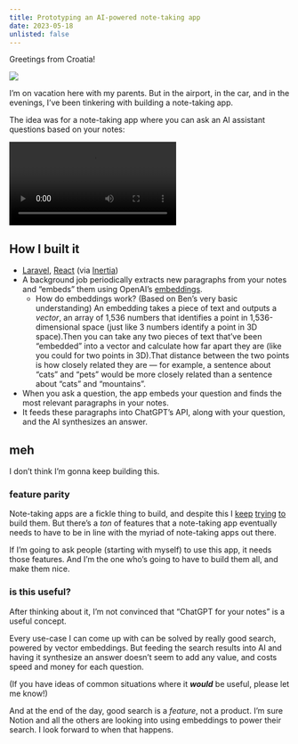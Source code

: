 ```yaml
---
title: Prototyping an AI-powered note-taking app
date: 2023-05-18
unlisted: false
---
```


Greetings from Croatia!

![](/posts/spellbook/me_in_croatia.jpeg)

I’m on vacation here with my parents. But in the airport, in the car, and in the evenings, I’ve been tinkering with building a note-taking app.

The idea was for a note-taking app where you can ask an AI assistant questions based on your notes:

<video src="/posts/spellbook/spellbook.mp4" controls playsinline></video>

## How I built it

- [Laravel](https://laravel.com), [React](https://react.dev) (via [Inertia](https://inertiajs.com))
- A background job periodically extracts new paragraphs from your notes and “embeds” them using OpenAI’s [embeddings](https://platform.openai.com/docs/guides/embeddings).
  - How do embeddings work? (Based on Ben’s very basic understanding) An embedding takes a piece of text and outputs a _vector_, an array of 1,536 numbers that identifies a point in 1,536-dimensional space (just like 3 numbers identify a point in 3D space).Then you can take any two pieces of text that’ve been “embedded” into a vector and calculate how far apart they are (like you could for two points in 3D).That distance between the two points is how closely related they are —&nbsp;for example, a sentence about “cats” and “pets” would be more closely related than a sentence about “cats” and “mountains”.
- When you ask a question, the app embeds your question and finds the most relevant paragraphs in your notes.
- It feeds these paragraphs into ChatGPT’s API, along with your question, and the AI synthesizes an answer.

## meh

I don’t think I’m gonna keep building this.

### feature parity

Note-taking apps are a fickle thing to build, and despite this I [keep](/stickies) [trying](https://github.com/benborgers/brain) [to](https://github.com/benborgers/brain2) build them. But there’s a _ton_ of features that a note-taking app eventually needs to have to be in line with the myriad of note-taking apps out there.

If I’m going to ask people (starting with myself) to use this app, it needs those features. And I’m the one who’s going to have to build them all, and make them nice.

### is this useful?

After thinking about it, I’m not convinced that “ChatGPT for your notes” is a useful concept.

Every use-case I can come up with can be solved by really good search, powered by vector embeddings. But feeding the search results into AI and having it synthesize an answer doesn’t seem to add any value, and costs speed and money for each question.

(If you have ideas of common situations where it **_would_** be useful, please let me know!)

And at the end of the day, good search is a _feature_, not a product. I’m sure Notion and all the others are looking into using embeddings to power their search. I look forward to when that happens.
